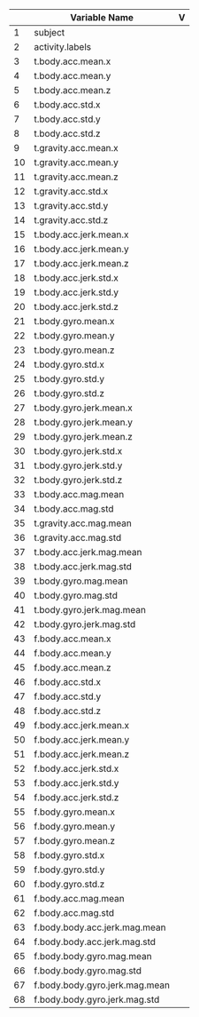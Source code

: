 |    | Variable Name                  | V |
|----|--------------------------------|---|
| 1  | subject                        |   |
| 2  | activity.labels                |   |
| 3  | t.body.acc.mean.x              |   |
| 4  | t.body.acc.mean.y              |   |
| 5  | t.body.acc.mean.z              |   |
| 6  | t.body.acc.std.x               |   |
| 7  | t.body.acc.std.y               |   |
| 8  | t.body.acc.std.z               |   |
| 9  | t.gravity.acc.mean.x           |   |
| 10 | t.gravity.acc.mean.y           |   |
| 11 | t.gravity.acc.mean.z           |   |
| 12 | t.gravity.acc.std.x            |   |
| 13 | t.gravity.acc.std.y            |   |
| 14 | t.gravity.acc.std.z            |   |
| 15 | t.body.acc.jerk.mean.x         |   |
| 16 | t.body.acc.jerk.mean.y         |   |
| 17 | t.body.acc.jerk.mean.z         |   |
| 18 | t.body.acc.jerk.std.x          |   |
| 19 | t.body.acc.jerk.std.y          |   |
| 20 | t.body.acc.jerk.std.z          |   |
| 21 | t.body.gyro.mean.x             |   |
| 22 | t.body.gyro.mean.y             |   |
| 23 | t.body.gyro.mean.z             |   |
| 24 | t.body.gyro.std.x              |   |
| 25 | t.body.gyro.std.y              |   |
| 26 | t.body.gyro.std.z              |   |
| 27 | t.body.gyro.jerk.mean.x        |   |
| 28 | t.body.gyro.jerk.mean.y        |   |
| 29 | t.body.gyro.jerk.mean.z        |   |
| 30 | t.body.gyro.jerk.std.x         |   |
| 31 | t.body.gyro.jerk.std.y         |   |
| 32 | t.body.gyro.jerk.std.z         |   |
| 33 | t.body.acc.mag.mean            |   |
| 34 | t.body.acc.mag.std             |   |
| 35 | t.gravity.acc.mag.mean         |   |
| 36 | t.gravity.acc.mag.std          |   |
| 37 | t.body.acc.jerk.mag.mean       |   |
| 38 | t.body.acc.jerk.mag.std        |   |
| 39 | t.body.gyro.mag.mean           |   |
| 40 | t.body.gyro.mag.std            |   |
| 41 | t.body.gyro.jerk.mag.mean      |   |
| 42 | t.body.gyro.jerk.mag.std       |   |
| 43 | f.body.acc.mean.x              |   |
| 44 | f.body.acc.mean.y              |   |
| 45 | f.body.acc.mean.z              |   |
| 46 | f.body.acc.std.x               |   |
| 47 | f.body.acc.std.y               |   |
| 48 | f.body.acc.std.z               |   |
| 49 | f.body.acc.jerk.mean.x         |   |
| 50 | f.body.acc.jerk.mean.y         |   |
| 51 | f.body.acc.jerk.mean.z         |   |
| 52 | f.body.acc.jerk.std.x          |   |
| 53 | f.body.acc.jerk.std.y          |   |
| 54 | f.body.acc.jerk.std.z          |   |
| 55 | f.body.gyro.mean.x             |   |
| 56 | f.body.gyro.mean.y             |   |
| 57 | f.body.gyro.mean.z             |   |
| 58 | f.body.gyro.std.x              |   |
| 59 | f.body.gyro.std.y              |   |
| 60 | f.body.gyro.std.z              |   |
| 61 | f.body.acc.mag.mean            |   |
| 62 | f.body.acc.mag.std             |   |
| 63 | f.body.body.acc.jerk.mag.mean  |   |
| 64 | f.body.body.acc.jerk.mag.std   |   |
| 65 | f.body.body.gyro.mag.mean      |   |
| 66 | f.body.body.gyro.mag.std       |   |
| 67 | f.body.body.gyro.jerk.mag.mean |   |
| 68 | f.body.body.gyro.jerk.mag.std  |   |
